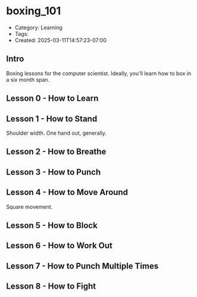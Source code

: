 boxing_101
==========
- Category: Learning
- Tags: 
- Created: 2025-03-11T14:57:23-07:00

## Intro

Boxing lessons for the computer scientist. Ideally, you'll learn how to box in a six month span.

## Lesson 0 - How to Learn

## Lesson 1 - How to Stand

Shoulder width. One hand out, generally.

## Lesson 2 - How to Breathe

## Lesson 3 - How to Punch

## Lesson 4 - How to Move Around

Square movement.

## Lesson 5 - How to Block

## Lesson 6 - How to Work Out

## Lesson 7 - How to Punch Multiple Times

## Lesson 8 - How to Fight
